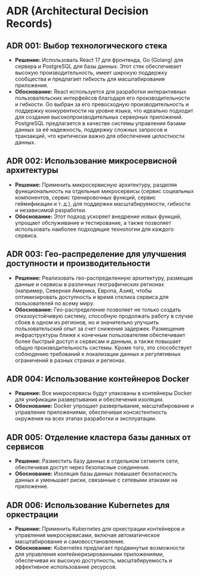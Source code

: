 # ADR (Architectural Decision Records)

## ADR 001: Выбор технологического стека
- **Решение:** Использовать React 17 для фронтенда, Go (Golang) для сервера и PostgreSQL для базы данных. Этот стек обеспечивает высокую производительность, имеет широкую поддержку сообщества и предлагает гибкость для масштабирования приложения.
- **Обоснование:** React используется для разработки интерактивных пользовательских интерфейсов благодаря его производительности и гибкости. Go выбран за его превосходную производительность и поддержку конкурентности на уровне языка, что идеально подходит для создания высокопроизводительных серверных приложений. PostgreSQL предлагается в качестве системы управления базами данных за её надежность, поддержку сложных запросов и транзакций, что критически важно для обеспечения целостности данных.

## ADR 002: Использование микросервисной архитектуры
- **Решение:** Применить микросервисную архитектуру, разделяя функциональность на отдельные микросервисы (сервис социальных компонентов, сервис тренировочных функций, сервис геймификации и т. д.), для поддержки масштабируемости, гибкости и независимой разработки.
- **Обоснование:** Этот подход ускоряет внедрение новых функций, упрощает обслуживание и тестирование, а также позволяет использовать наиболее подходящие технологии для каждого сервиса.

## ADR 003: Гео-распределение для улучшения доступности и производительности
- **Решение:** Реализовать гео-распределенную архитектуру, размещая данные и сервисы в различных географических регионах (например, Северная Америка, Европа, Азия), чтобы оптимизировать доступность и время отклика сервиса для пользователей по всему миру.
- **Обоснование:** Гео-распределение позволяет не только создать отказоустойчивую систему, способную продолжать работу в случае сбоев в одном из регионов, но и значительно улучшить пользовательский опыт за счет снижения задержек. Размещение инфраструктуры ближе к конечным пользователям обеспечивает более быстрый доступ к сервисам и данным, а также повышает общую производительность системы. Кроме того, это способствует соблюдению требований к локализации данных и регулятивных ограничений в разных странах и регионах.

## ADR 004: Использование контейнеров Docker
- **Решение:** Все микросервисы будут упакованы в контейнеры Docker для унификации развертывания и обеспечения изоляции.
- **Обоснование:** Docker упрощает развертывание, масштабирование и управление приложениями, обеспечивая консистентность окружения на всех этапах разработки и эксплуатации.

## ADR 005: Отделение кластера базы данных от сервисов
- **Решение:** Разместить базу данных в отдельном сегменте сети, обеспечивая доступ через безопасные соединения.
- **Обоснование:** Изоляция базы данных повышает безопасность данных и уменьшает риски, связанные с сетевыми атаками на приложение.

## ADR 006: Использование Kubernetes для оркестрации
- **Решение:** Применить Kubernetes для оркестрации контейнеров и управления микросервисами, включая автоматическое масштабирование и самовосстановление.
- **Обоснование:** Kubernetes предлагает продвинутые возможности для управления контейнеризированными приложениями, обеспечивая их высокую доступность, масштабируемость и эффективное использование ресурсов.
